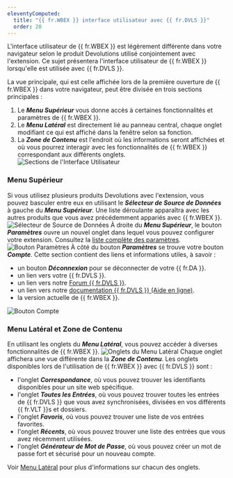 ```yaml
---
eleventyComputed:
  title: "{{ fr.WBEX }} interface utilisateur avec {{ fr.DVLS }}"
  order: 20
---
```

L'interface utilisateur de {{ fr.WBEX }} est légèrement différente dans votre navigateur selon le produit Devolutions utilisé conjointement avec l'extension. Ce sujet présentera l'interface utilisateur de {{ fr.WBEX }} lorsqu'elle est utilisée avec {{ fr.DVLS }}.

La vue principale, qui est celle affichée lors de la première ouverture de {{ fr.WBEX }} dans votre navigateur, peut être divisée en trois sections principales :

1. Le ***Menu Supérieur*** vous donne accès à certaines fonctionnalités et paramètres de {{ fr.WBEX }}.
1. Le ***Menu Latéral*** est directement lié au panneau central, chaque onglet modifiant ce qui est affiché dans la fenêtre selon sa fonction.
1. La ***Zone de Contenu*** est l'endroit où les informations seront affichées et où vous pourrez interagir avec les fonctionnalités de {{ fr.WBEX }} correspondant aux différents onglets.
![Sections de l'Interface Utilisateur](https://cdnweb.devolutions.net/docs/docs_en_server_ServerOp2028.png)

### Menu Supérieur

Si vous utilisez plusieurs produits Devolutions avec l'extension, vous pouvez basculer entre eux en utilisant le ***Sélecteur de Source de Données*** à gauche du ***Menu Supérieur***. Une liste déroulante apparaîtra avec les autres produits que vous avez précédemment appariés avec {{ fr.WBEX }}.
![Sélecteur de Source de Données](https://cdnweb.devolutions.net/docs/docs_en_server_ServerOp2029.png)
À droite du ***Menu Supérieur***, le bouton ***Paramètres*** ouvre un nouvel onglet dans lequel vous pouvez configurer votre extension. Consultez la [liste complète des paramètres](/workspace/workspace-browser-extension/settings/).
![Bouton Paramètres](https://cdnweb.devolutions.net/docs/docs_en_server_ServerOp2030.png)
À côté du bouton ***Paramètres*** se trouve votre bouton ***Compte***. Cette section contient des liens et informations utiles, à savoir :

* un bouton ***Déconnexion*** pour se déconnecter de votre {{ fr.DA }}.
* un lien vers votre {{ fr.DVLS }}.
* un lien vers notre [Forum {{ fr.DVLS }}](https://forum.devolutions.net/product/server).
* un lien vers notre [documentation {{ fr.DVLS }} (Aide en ligne)](/server/).
* la version actuelle de {{ fr.WBEX }}.

![Bouton Compte](https://cdnweb.devolutions.net/docs/docs_en_server_ServerOp2031.png)
### Menu Latéral et Zone de Contenu
En utilisant les onglets du ***Menu Latéral***, vous pouvez accéder à diverses fonctionnalités de {{ fr.WBEX }}.
![Onglets du Menu Latéral](https://cdnweb.devolutions.net/docs/docs_en_server_ServerOp2032.png)
Chaque onglet affichera une vue différente dans la ***Zone de Contenu***. Les onglets disponibles lors de l'utilisation de {{ fr.WBEX }} avec {{ fr.DVLS }} sont :

* l'onglet ***Correspondance***, où vous pouvez trouver les identifiants disponibles pour un site web spécifique.
* l'onglet ***Toutes les Entrées***, où vous pouvez trouver toutes les entrées de {{ fr.DVLS }} que vous avez synchronisées, divisées en vos différents {{ fr.VLT }}s et dossiers.
* l'onglet ***Favoris***, où vous pouvez trouver une liste de vos entrées favorites.
* l'onglet ***Récents***, où vous pouvez trouver une liste des entrées que vous avez récemment utilisées.
* l'onglet ***Générateur de Mot de Passe***, où vous pouvez créer un mot de passe fort et sécurisé pour un nouveau compte.

Voir [Menu Latéral](/workspace/workspace-browser-extension/devolutions-server/user-interface/side-menu/) pour plus d'informations sur chacun des onglets.
